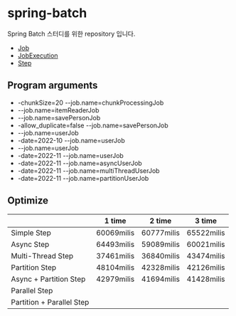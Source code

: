 # spring-batch

Spring Batch 스터디를 위한 repository 입니다.

* [Job](https://jwdeveloper.notion.site/Job-8eb1e879e1e14dbd90d52eb7508d9811)
* [JobExecution](https://jwdeveloper.notion.site/JobExecution-71703481fa5846d5bb9d84b6b05a0a45)
* [Step](https://jwdeveloper.notion.site/Step-060f839bbd3b444ab35bfb27df2c632f)

## Program arguments

* -chunkSize=20 --job.name=chunkProcessingJob
* --job.name=itemReaderJob
* --job.name=savePersonJob
* -allow_duplicate=false --job.name=savePersonJob
* --job.name=userJob
* -date=2022-10 --job.name=userJob
* --job.name=userJob
* -date=2022-11 --job.name=userJob
* -date=2022-11 --job.name=asyncUserJob
* -date=2022-11 --job.name=multiThreadUserJob
* -date=2022-11 --job.name=partitionUserJob

## Optimize

|                           | 1 time     | 2 time     | 3 time     |
| ------------------------- | ---------- | ---------- | ---------- |
| Simple Step               | 60069milis | 60777milis | 65522milis |
| Async Step                | 64493milis | 59089milis | 60021milis |
| Multi-Thread Step         | 37461milis | 36840milis | 43474milis |
| Partition Step            | 48104milis | 42328milis | 42126milis |
| Async + Partition Step    | 42979milis | 41694milis | 41428milis |
| Parallel Step             |            |            |            |
| Partition + Parallel Step |            |            |            |
